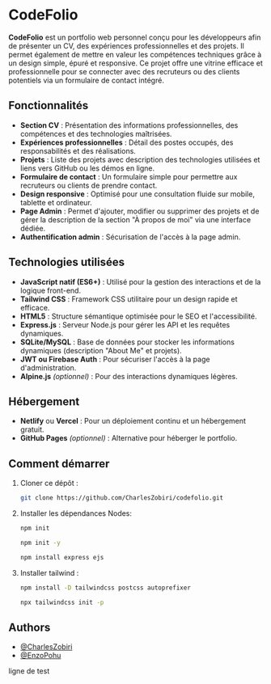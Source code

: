 # CodeFolio

**CodeFolio** est un portfolio web personnel conçu pour les développeurs afin de présenter un CV, des expériences professionnelles et des projets. Il permet également de mettre en valeur les compétences techniques grâce à un design simple, épuré et responsive. Ce projet offre une vitrine efficace et professionnelle pour se connecter avec des recruteurs ou des clients potentiels via un formulaire de contact intégré.

## Fonctionnalités

- **Section CV** : Présentation des informations professionnelles, des compétences et des technologies maîtrisées.
- **Expériences professionnelles** : Détail des postes occupés, des responsabilités et des réalisations.
- **Projets** : Liste des projets avec description des technologies utilisées et liens vers GitHub ou les démos en ligne.
- **Formulaire de contact** : Un formulaire simple pour permettre aux recruteurs ou clients de prendre contact.
- **Design responsive** : Optimisé pour une consultation fluide sur mobile, tablette et ordinateur.
- **Page Admin** : Permet d'ajouter, modifier ou supprimer des projets et de gérer la description de la section "À propos de moi" via une interface dédiée.
- **Authentification admin** : Sécurisation de l'accès à la page admin.

## Technologies utilisées

- **JavaScript natif (ES6+)** : Utilisé pour la gestion des interactions et de la logique front-end.
- **Tailwind CSS** : Framework CSS utilitaire pour un design rapide et efficace.
- **HTML5** : Structure sémantique optimisée pour le SEO et l'accessibilité.
- **Express.js** : Serveur Node.js pour gérer les API et les requêtes dynamiques.
- **SQLite/MySQL** : Base de données pour stocker les informations dynamiques (description "About Me" et projets).
- **JWT ou Firebase Auth** : Pour sécuriser l'accès à la page d'administration.
- **Alpine.js** *(optionnel)* : Pour des interactions dynamiques légères.

## Hébergement

- **Netlify** ou **Vercel** : Pour un déploiement continu et un hébergement gratuit.
- **GitHub Pages** *(optionnel)* : Alternative pour héberger le portfolio.

## Comment démarrer

1. Cloner ce dépôt :
   ```bash
   git clone https://github.com/CharlesZobiri/codefolio.git
   ```

2. Installer les dépendances Nodes: 
   ```bash
   npm init
   ```

   ```bash
   npm init -y
   ```

   ```bash 
   npm install express ejs
   ```

3. Installer tailwind : 
   ```bash
   npm install -D tailwindcss postcss autoprefixer
   ```
   
   ```bash
   npx tailwindcss init -p
   ```

## Authors
- [@CharlesZobiri](https://github.com/CharlesZobiri)
- [@EnzoPohu](https://github.com/EnzoPOHU)

ligne de test